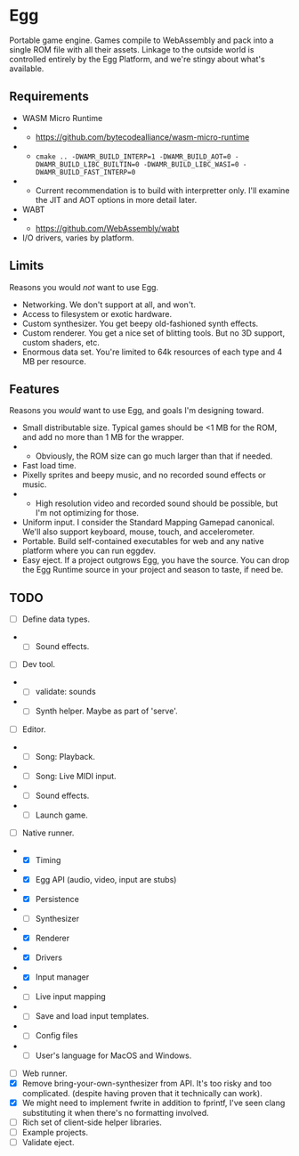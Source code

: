# Egg

Portable game engine.
Games compile to WebAssembly and pack into a single ROM file with all their assets.
Linkage to the outside world is controlled entirely by the Egg Platform, and we're stingy about what's available.

## Requirements

- WASM Micro Runtime
- - https://github.com/bytecodealliance/wasm-micro-runtime
- - `cmake .. -DWAMR_BUILD_INTERP=1 -DWAMR_BUILD_AOT=0 -DWAMR_BUILD_LIBC_BUILTIN=0 -DWAMR_BUILD_LIBC_WASI=0 -DWAMR_BUILD_FAST_INTERP=0`
- - Current recommendation is to build with interpretter only. I'll examine the JIT and AOT options in more detail later.
- WABT
- - https://github.com/WebAssembly/wabt
- I/O drivers, varies by platform.

## Limits

Reasons you would *not* want to use Egg.

- Networking. We don't support at all, and won't.
- Access to filesystem or exotic hardware.
- Custom synthesizer. You get beepy old-fashioned synth effects.
- Custom renderer. You get a nice set of blitting tools. But no 3D support, custom shaders, etc.
- Enormous data set. You're limited to 64k resources of each type and 4 MB per resource.

## Features

Reasons you *would* want to use Egg, and goals I'm designing toward.

- Small distributable size. Typical games should be <1 MB for the ROM, and add no more than 1 MB for the wrapper.
- - Obviously, the ROM size can go much larger than that if needed.
- Fast load time.
- Pixelly sprites and beepy music, and no recorded sound effects or music.
- - High resolution video and recorded sound should be possible, but I'm not optimizing for those.
- Uniform input. I consider the Standard Mapping Gamepad canonical. We'll also support keyboard, mouse, touch, and accelerometer.
- Portable. Build self-contained executables for web and any native platform where you can run eggdev.
- Easy eject. If a project outgrows Egg, you have the source. You can drop the Egg Runtime source in your project and season to taste, if need be.

## TODO

- [ ] Define data types.
- - [ ] Sound effects.
- [ ] Dev tool.
- - [ ] validate: sounds
- - [ ] Synth helper. Maybe as part of 'serve'.
- [ ] Editor.
- - [ ] Song: Playback.
- - [ ] Song: Live MIDI input.
- - [ ] Sound effects.
- - [ ] Launch game.
- [ ] Native runner.
- - [x] Timing
- - [x] Egg API (audio, video, input are stubs)
- - [x] Persistence
- - [ ] Synthesizer
- - [x] Renderer
- - [x] Drivers
- - [x] Input manager
- - [ ] Live input mapping
- - [ ] Save and load input templates.
- - [ ] Config files
- - [ ] User's language for MacOS and Windows.
- [ ] Web runner.
- [x] Remove bring-your-own-synthesizer from API. It's too risky and too complicated. (despite having proven that it technically can work).
- [x] We might need to implement fwrite in addition to fprintf, I've seen clang substituting it when there's no formatting involved.
- [ ] Rich set of client-side helper libraries.
- [ ] Example projects.
- [ ] Validate eject.
